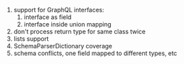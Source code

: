 1. support for GraphQL interfaces:
   1. interface as field
   2. interface inside union mapping
2. don't process return type for same class twice
3. lists support
4. SchemaParserDictionary coverage
5. schema conflicts, one field mapped to different types, etc
